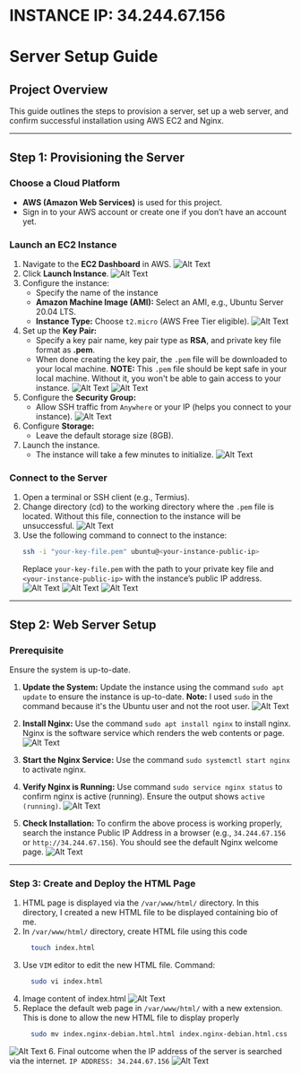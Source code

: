 # INSTANCE IP: 34.244.67.156

# Server Setup Guide

## Project Overview
This guide outlines the steps to provision a server, set up a web server, and confirm successful installation using AWS EC2 and Nginx.

---

## Step 1: Provisioning the Server

### Choose a Cloud Platform
- **AWS (Amazon Web Services)** is used for this project.
- Sign in to your AWS account or create one if you don’t have an account yet.

### Launch an EC2 Instance
1. Navigate to the **EC2 Dashboard** in AWS.
![Alt Text](https://github.com/almightydeus/sec-sem-exam-project/blob/main/Screenshot%202024-12-23%20215721.png)
2. Click **Launch Instance**.
![Alt Text](https://github.com/almightydeus/sec-sem-exam-project/blob/main/Screenshot%202024-12-22%20021617.png)
3. Configure the instance:
   - Specify the name of the instance
   - **Amazon Machine Image (AMI):** Select an AMI, e.g., Ubuntu Server 20.04 LTS.
   - **Instance Type:** Choose `t2.micro` (AWS Free Tier eligible).
![Alt Text](https://github.com/almightydeus/sec-sem-exam-project/blob/main/Screenshot%202024-12-22%20021703.png)
4. Set up the **Key Pair:**
   - Specify a key pair name, key pair type as **RSA**, and private key file format as **.pem**.
   - When done creating the key pair, the `.pem` file will be downloaded to your local machine. **NOTE:** This `.pem` file should be kept safe in your local machine. Without it, you won't be able to gain access to your instance.
![Alt Text](https://github.com/almightydeus/sec-sem-exam-project/blob/main/Screenshot%202024-12-22%20021751.png)
![Alt Text](https://github.com/almightydeus/sec-sem-exam-project/blob/main/Screenshot%202024-12-22%20023929.png)
5. Configure the **Security Group:**
   - Allow SSH traffic from `Anywhere` or your IP (helps you connect to your instance).
![Alt Text](https://github.com/almightydeus/sec-sem-exam-project/blob/main/Screenshot%202024-12-22%20021823.png)
6. Configure **Storage:**
   - Leave the default storage size (8GB).
7. Launch the instance.
   - The instance will take a few minutes to initialize.
![Alt Text](https://github.com/almightydeus/sec-sem-exam-project/blob/main/Screenshot%202024-12-22%20024644.png)

### Connect to the Server
1. Open a terminal or SSH client (e.g., Termius).
2. Change directory (cd) to the working directory where the `.pem` file is located. Without this file, connection to the instance will be unsuccessful.
![Alt Text](https://github.com/almightydeus/sec-sem-exam-project/blob/main/Screenshot%202024-12-22%20030344.png)
4. Use the following command to connect to the instance:
   ```bash
   ssh -i "your-key-file.pem" ubuntu@<your-instance-public-ip>
   ```
   Replace `your-key-file.pem` with the path to your private key file and `<your-instance-public-ip>` with the instance’s public IP address.
![Alt Text](https://github.com/almightydeus/sec-sem-exam-project/blob/main/Screenshot%202024-12-22%20030414.png)
![Alt Text](https://github.com/almightydeus/sec-sem-exam-project/blob/main/Screenshot%202024-12-22%20030521.png)
![Alt Text](https://github.com/almightydeus/sec-sem-exam-project/blob/main/Screenshot%202024-12-22%20030543.png)

---

## Step 2: Web Server Setup

### Prerequisite
Ensure the system is up-to-date.

1. **Update the System:**
   Update the instance using the command `sudo apt update` to ensure the instance is up-to-date. **Note:** I used `sudo` in the command because it's the Ubuntu user and not the root user.
![Alt Text](https://github.com/almightydeus/sec-sem-exam-project/blob/main/Screenshot%202024-12-22%20043036.png)

3. **Install Nginx:**
   Use the command `sudo apt install nginx` to install nginx. Nginx is the software service which renders the web contents or page.
![Alt Text](https://github.com/almightydeus/sec-sem-exam-project/blob/main/Screenshot%202024-12-24%20084910.png)

5. **Start the Nginx Service:**
   Use the command `sudo systemctl start nginx` to activate nginx.

6. **Verify Nginx is Running:**
   Use command `sudo service nginx status` to confirm nginx is active (running).
   Ensure the output shows `active (running)`.
![Alt Text](https://github.com/almightydeus/sec-sem-exam-project/blob/main/Screenshot%202024-12-24%20085131.png)
   
8. **Check Installation:**
   To confirm the above process is working properly, search the instance Public IP Address in a browser (e.g., `34.244.67.156` or `http://34.244.67.156`). You should see the default Nginx welcome page.
![Alt Text](https://github.com/almightydeus/sec-sem-exam-project/blob/main/Screenshot%202024-12-24%20091306.png)
   
---

### Step 3: Create and Deploy the HTML Page
1. HTML page is displayed via the `/var/www/html/` directory. In this directory, I created a new HTML file to be displayed containing bio of me.
2. In `/var/www/html/` directory, create HTML file using this code
   ```bash
     touch index.html
   ```
3. Use `VIM` editor to edit the new HTML file. Command:
   ```bash
     sudo vi index.html
   ```
4. Image content of index.html
![Alt Text](https://github.com/almightydeus/sec-sem-exam-project/blob/main/Screenshot%202024-12-28%20130542.png)
5. Replace the default web page in `/var/www/html/` with a new extension. This is done to allow the new HTML file to display properly
   ```bash
     sudo mv index.nginx-debian.html.html index.nginx-debian.html.css
   ```
![Alt Text](https://github.com/almightydeus/sec-sem-exam-project/blob/main/Screenshot%202024-12-28%20131404.png)
6. Final outcome when the IP address of the server is searched via the internet. `IP ADDRESS: 34.244.67.156`
![Alt Text](https://github.com/almightydeus/sec-sem-exam-project/blob/main/Screenshot%202024-12-28%20131909.png)
